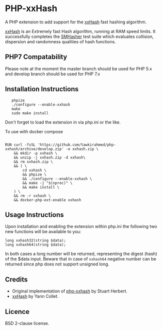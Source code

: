 PHP-xxHash
==========

A PHP extension to add support for the [xxHash](https://github.com/Cyan4973/xxHash) fast hashing algorithm.

[xxHash](https://github.com/Cyan4973/xxHash) is an Extremely fast Hash algorithm, running at RAM speed limits. 
It successfully completes the [SMHasher](http://code.google.com/p/smhasher/wiki/SMHasher) test suite which evaluates collision, dispersion and randomness qualities of hash functions.

## PHP7 Compatability

Please note at the moment the master branch should be used for PHP 5.x and develop branch should be used for PHP 7.x

## Installation Instructions

```
   phpize
   ./configure --enable-xxhash
   make
   sudo make install
```
Don't forget to load the extension in via php.ini or the like.

To use with docker compose

```

RUN curl -fsSL 'https://github.com/tawkirahmed/php-xxhash/archive/develop.zip' -o xxhash.zip \
    && mkdir -p xxhash \
    && unzip -j xxhash.zip -d xxhash\
    && rm xxhash.zip \
    && ( \
        cd xxhash \
        && phpize \
        && ./configure --enable-xxhash \
        && make -j "$(nproc)" \
        && make install \
    ) \
    && rm -r xxhash \
    && docker-php-ext-enable xxhash

```

## Usage Instructions

Upon installation and enabling the extension within php.ini the following two new functions will be available to you:

```
long xxhash32(string $data);
long xxhash64(string $data);
```

In both cases a long number will be returned, representing the digest (hash) of the $data input.
Beware that in case of ```xxhash64``` negative number can be returned since php does not support unsigned long.


## Credits
* Original implementation of [php-xxhash](https://github.com/stuartherbert/php-xxhash) by Stuart Herbert.
* [xxHash](https://github.com/Cyan4973/xxHash) by Yann Collet.

## Licence

BSD 2-clause license.